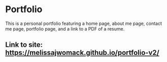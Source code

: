 # Portfolio
This is a personal portfolio featuring a home page, about me page, contact me page, portfolio page, and a link to a PDF of a resume.

## Link to site: https://melissajwomack.github.io/portfolio-v2/

